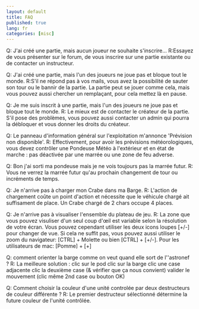 ```yaml
---
layout: default
title: FAQ
published: true
lang: fr
categories: [misc]
---
```

Q: J'ai créé une partie, mais aucun joueur ne souhaite s'inscrire...
R:Essayez de vous présenter sur le forum, de vous inscrire sur une partie existante ou de contacter un instructeur.

Q: J'ai créé une partie, mais l'un des joueurs ne joue pas et bloque tout le monde.
R:S'il ne répond pas à vos mails, vous avez la possibilité de sauter son tour ou le bannir de la partie. La partie peut se jouer comme cela, mais vous pouvez aussi chercher un remplaçant, pour cela mettez là en pause.

Q: Je me suis inscrit à une partie, mais l'un des joueurs ne joue pas et bloque tout le monde.
R: Le mieux est de contacter le créateur de la partie. S'il pose des problèmes, vous pouvez aussi contacter un admin qui pourra la débloquer et vous donner les droits du créateur. 

 

Q: Le panneau d'information général sur l'exploitation m'annonce 'Prévision non disponible'.
R: Effectivement, pour avoir les prévisions météorologiques, vous devez contrôler une Pondeuse Météo à l'extérieur et en état de marche : pas déactivée par une marrée ou une zone de feu adverse.

Q: Bon j'ai sorti ma pondeuse mais je ne vois toujours pas la marrée futur.
R: Vous ne verrez la marrée futur qu'au prochain changement de tour ou incréments de temps.

Q: Je n'arrive pas à charger mon Crabe dans ma Barge.
R: L'action de chargement coûte un point d'action et nécessite que le véhicule chargé ait suffisament de place. Un Crabe chargé de 2 chars occupe 4 places.

Q: Je n'arrive pas à visualiser l'ensemble du plateau de jeu.
R: La zone que vous pouvez visuliser d'un seul coup d'œil est variable selon la résolution de votre écran. Vous pouvez cependant utiliser les deux icons loupes [+/-] pour changer de vue. Si cela ne suffit pas, vous pouvez aussi utiliser le zoom du navigateur: [CTRL] + Molette ou bien [CTRL] + [+/-]. 
Pour les utilisateurs de mac: [Pomme] + [+]

Q: comment orienter la barge comme on veut quand elle sort de l''astronef ?
R: La meilleure solution :
clic sur le pod
clic sur la barge
clic une case adjacente
clic la deuxième case (& vérifier que ça nous convient)
valider le mouvement (clic même 2nd case ou bouton OK)

Q: Comment choisir la couleur d'une unité controlée par deux destructeurs de couleur différente ?
R: Le premier destructeur sélectionné détermine la future couleur de l'unité contrôlée.